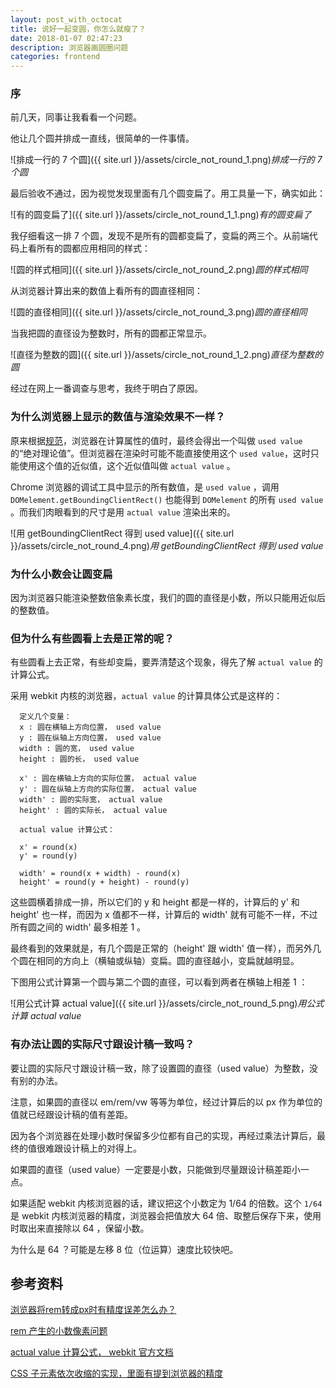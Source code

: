 ```yaml
---
layout: post_with_octocat
title: 说好一起变圆，你怎么就瘦了？
date: 2018-01-07 02:47:23
description: 浏览器画圆圈问题
categories: frontend
---
```


### 序

前几天，同事让我看看一个问题。

他让几个圆并排成一直线，很简单的一件事情。


![排成一行的 7 个圆]({{ site.url }}/assets/circle_not_round_1.png)*排成一行的 7 个圆*

最后验收不通过，因为视觉发现里面有几个圆变扁了。用工具量一下，确实如此：

![有的圆变扁了]({{ site.url }}/assets/circle_not_round_1_1.png)*有的圆变扁了*

我仔细看这一排 7 个圆，发现不是所有的圆都变扁了，变扁的两三个。从前端代码上看所有的圆都应用相同的样式：

![圆的样式相同]({{ site.url }}/assets/circle_not_round_2.png)*圆的样式相同*

从浏览器计算出来的数值上看所有的圆直径相同：

![圆的直径相同]({{ site.url }}/assets/circle_not_round_3.png)*圆的直径相同*

当我把圆的直径设为整数时，所有的圆都正常显示。

![直径为整数的圆]({{ site.url }}/assets/circle_not_round_1_2.png)*直径为整数的圆*


经过在网上一番调查与思考，我终于明白了原因。

### 为什么浏览器上显示的数值与渲染效果不一样？

原来根据[规范](https://www.w3.org/TR/css-cascade-3/#used)，浏览器在计算属性的值时，最终会得出一个叫做 `used value` 的“绝对理论值”。但浏览器在渲染时可能不能直接使用这个 `used value`，这时只能使用这个值的近似值，这个近似值叫做 `actual value` 。

Chrome 浏览器的调试工具中显示的所有数值，是 `used value` ，调用 `DOMelement.getBoundingClientRect()` 也能得到 `DOMelement` 的所有 `used value` 。而我们肉眼看到的尺寸是用 `actual value` 渲染出来的。

![用 getBoundingClientRect 得到 used value]({{ site.url }}/assets/circle_not_round_4.png)*用 getBoundingClientRect 得到 used value*

### 为什么小数会让圆变扁

因为浏览器只能渲染整数倍象素长度，我们的圆的直径是小数，所以只能用近似后的整数值。

### 但为什么有些圆看上去是正常的呢？

有些圆看上去正常，有些却变扁，要弄清楚这个现象，得先了解 `actual value` 的计算公式。

采用 webkit 内核的浏览器，`actual value` 的计算具体公式是这样的：

```
  定义几个变量：
  x : 圆在横轴上方向位置， used value
  y : 圆在纵轴上方向位置， used value
  width : 圆的宽， used value
  height : 圆的长， used value

  x' : 圆在横轴上方向的实际位置， actual value
  y' : 圆在纵轴上方向的实际位置， actual value
  width' : 圆的实际宽， actual value
  height' : 圆的实际长， actual value

  actual value 计算公式：

  x' = round(x)
  y' = round(y)

  width' = round(x + width) - round(x)
  height' = round(y + height) - round(y)

```

这些圆横着排成一排，所以它们的 y 和 height 都是一样的，计算后的 y' 和 height' 也一样，而因为 x 值都不一样，计算后的 width' 就有可能不一样，不过所有圆之间的 width' 最多相差 1 。

最终看到的效果就是，有几个圆是正常的（height' 跟 width' 值一样），而另外几个圆在相同的方向上（横轴或纵轴）变扁。圆的直径越小，变扁就越明显。

下图用公式计算第一个圆与第二个圆的直径，可以看到两者在横轴上相差 1 ：

![用公式计算 actual value]({{ site.url }}/assets/circle_not_round_5.png)*用公式计算 actual value*

### 有办法让圆的实际尺寸跟设计稿一致吗？

要让圆的实际尺寸跟设计稿一致，除了设置圆的直径（used value）为整数，没有别的办法。

注意，如果圆的直径以 em/rem/vw 等等为单位，经过计算后的以 px 作为单位的值就已经跟设计稿的值有差距。

因为各个浏览器在处理小数时保留多少位都有自己的实现，再经过乘法计算后，最终的值很难跟设计稿上的对得上。

如果圆的直径（used value）一定要是小数，只能做到尽量跟设计稿差距小一点。

如果适配 webkit 内核浏览器的话，建议把这个小数定为 1/64 的倍数。这个 `1/64` 是 webkit 内核浏览器的精度，浏览器会把值放大 64 倍、取整后保存下来，使用时取出来直接除以 64 ，保留小数。

为什么是 64 ？可能是左移 8 位（位运算）速度比较快吧。

## 参考资料

[浏览器将rem转成px时有精度误差怎么办？](https://www.zhihu.com/question/264372456/answer/280496269)

[rem 产生的小数像素问题](http://taobaofed.org/blog/2015/11/04/mobile-rem-problem/)

[actual value 计算公式， webkit 官方文档](http://trac.webkit.org/wiki/LayoutUnit)

[CSS 子元素依次收缩的实现，里面有提到浏览器的精度](http://lotabout.me/2017/flex-shrink-in-order/)